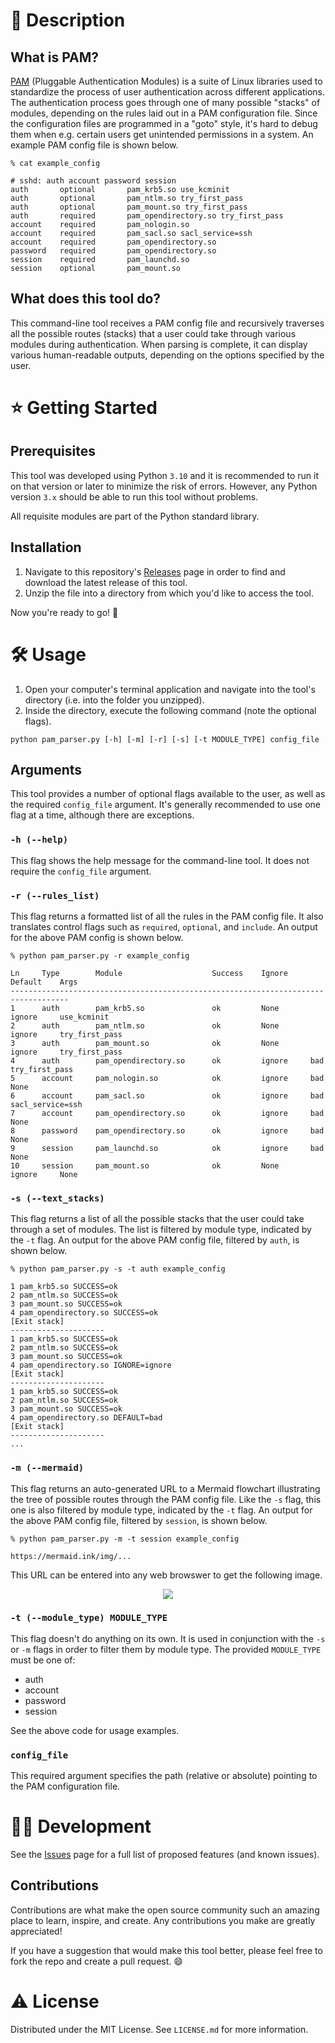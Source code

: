 # 📄 Description

## What is PAM?
[PAM][pam-url] (Pluggable Authentication Modules) is a suite of Linux libraries used to standardize the process of user 
authentication across different applications. The authentication process goes through one of many possible "stacks" 
of modules, depending on the rules laid out in a PAM configuration file. Since the configuration files are programmed 
in a "goto" style, it's hard to debug them when e.g. certain users get unintended permissions in a system. An example PAM config file is shown below.

```
% cat example_config

# sshd: auth account password session
auth       optional       pam_krb5.so use_kcminit
auth       optional       pam_ntlm.so try_first_pass
auth       optional       pam_mount.so try_first_pass
auth       required       pam_opendirectory.so try_first_pass
account    required       pam_nologin.so
account    required       pam_sacl.so sacl_service=ssh
account    required       pam_opendirectory.so
password   required       pam_opendirectory.so
session    required       pam_launchd.so
session    optional       pam_mount.so
```

## What does this tool do?
This command-line tool receives a PAM config file and recursively traverses all the possible routes (stacks) that a 
user could take through various modules during authentication. When parsing is complete, it can display various human-readable outputs, depending on the options specified by the user.

# ⭐️ Getting Started

## Prerequisites
This tool was developed using Python `3.10` and it is recommended to run it on that version or later to minimize the risk of errors. However, any Python version `3.x` should be able to run this tool without problems.

All requisite modules are part of the Python standard library.

## Installation
1. Navigate to this repository's [Releases][releases-url] page in order to find and download the latest release of this tool.
2. Unzip the file into a directory from which you'd like to access the tool.

Now you're ready to go! 🎉

# 🛠️ Usage
1. Open your computer's terminal application and navigate into the tool's directory (i.e. into the folder you unzipped).
2. Inside the directory, execute the following command (note the optional flags).
```
python pam_parser.py [-h] [-m] [-r] [-s] [-t MODULE_TYPE] config_file
```

## Arguments
This tool provides a number of optional flags available to the user, as well as the required `config_file` argument. It's generally recommended to use one flag at a time, although there are exceptions.

### `-h (--help)`
This flag shows the help message for the command-line tool. It does not require the `config_file` argument.

### `-r (--rules_list)`
This flag returns a formatted list of all the rules in the PAM config file. It also translates control flags such as `required`, `optional`, and `include`. An output for the above PAM config is shown below.
```
% python pam_parser.py -r example_config

Ln     Type        Module                    Success    Ignore     Default    Args
-----------------------------------------------------------------------------------
1      auth        pam_krb5.so               ok         None       ignore     use_kcminit
2      auth        pam_ntlm.so               ok         None       ignore     try_first_pass
3      auth        pam_mount.so              ok         None       ignore     try_first_pass
4      auth        pam_opendirectory.so      ok         ignore     bad        try_first_pass
5      account     pam_nologin.so            ok         ignore     bad        None
6      account     pam_sacl.so               ok         ignore     bad        sacl_service=ssh
7      account     pam_opendirectory.so      ok         ignore     bad        None
8      password    pam_opendirectory.so      ok         ignore     bad        None
9      session     pam_launchd.so            ok         ignore     bad        None
10     session     pam_mount.so              ok         None       ignore     None
```

### `-s (--text_stacks)`
This flag returns a list of all the possible stacks that the user could take through a set of modules. The list is filtered by module type, indicated by the `-t` flag. An output for the above PAM config file, filtered by `auth`, is shown below.
```
% python pam_parser.py -s -t auth example_config

1 pam_krb5.so SUCCESS=ok
2 pam_ntlm.so SUCCESS=ok
3 pam_mount.so SUCCESS=ok
4 pam_opendirectory.so SUCCESS=ok
[Exit stack]
---------------------
1 pam_krb5.so SUCCESS=ok
2 pam_ntlm.so SUCCESS=ok
3 pam_mount.so SUCCESS=ok
4 pam_opendirectory.so IGNORE=ignore
[Exit stack]
---------------------
1 pam_krb5.so SUCCESS=ok
2 pam_ntlm.so SUCCESS=ok
3 pam_mount.so SUCCESS=ok
4 pam_opendirectory.so DEFAULT=bad
[Exit stack]
---------------------
...
```

### `-m (--mermaid)`
This flag returns an auto-generated URL to a Mermaid flowchart illustrating the tree of possible routes through the PAM config file. Like the `-s` flag, this one is also filtered by module type, indicated by the `-t` flag. An output for the above PAM config file, filtered by `session`, is shown below.
```
% python pam_parser.py -m -t session example_config

https://mermaid.ink/img/...
```
This URL can be entered into any web browswer to get the following image.

<p align="center">
  <img src=https://mermaid.ink/img/LS0tCnRpdGxlOiBQQU0gQ29uZmlndXJhdGlvbiAtIHNlc3Npb24KLS0tCmdyYXBoCjlbcGFtX2xhdW5jaGQuc29dCjEwW3BhbV9tb3VudC5zb10KeHtkaWV9CmR7ZG9uZX0KCnN0eWxlIHggZmlsbDojZjE0MzQzCnN0eWxlIGQgZmlsbDojNDNmMTY4Cgo5LS0+fFNVQ0NFU1M9b2t8MTAKbGlua1N0eWxlIDAgc3Ryb2tlOiBncmVlbgo5LS0+fElHTk9SRT1pZ25vcmV8MTAKOS0uLT58REVGQVVMVD1iYWR8MTAKbGlua1N0eWxlIDIgc3Ryb2tlOiBncmF5CjEwLS0+fFNVQ0NFU1M9b2t8ZApsaW5rU3R5bGUgMyBzdHJva2U6IGdyZWVuCjEwLS0+fERFRkFVTFQ9aWdub3JlfGQK
 />
</p>

### `-t (--module_type) MODULE_TYPE`
This flag doesn't do anything on its own. It is used in conjunction with the `-s` or `-m` flags in order to filter them by module type. The provided `MODULE_TYPE` must be one of:
* auth
* account
* password
* session

See the above code for usage examples.

### `config_file`
This required argument specifies the path (relative or absolute) pointing to the PAM configuration file.

# 👨‍💻 Development
See the [Issues][issues-url] page for a full list of proposed features (and known issues).

## Contributions
Contributions are what make the open source community such an amazing place to learn, inspire, and create. Any contributions you make are greatly appreciated!

If you have a suggestion that would make this tool better, please feel free to fork the repo and create a pull request. 😄

# ⚠️ License
Distributed under the MIT License. See `LICENSE.md` for more information.

<!--URLs-->
[pam-url]: https://www.redhat.com/sysadmin/pluggable-authentication-modules-pam
[releases-url]: https://github.com/mihirmanna/pam-parser/releases
[issues-url]: https://github.com/mihirmanna/pam-parser/issues
